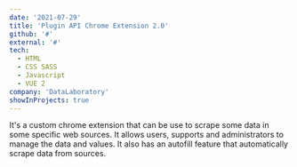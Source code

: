 ```yaml
---
date: '2021-07-29'
title: 'Plugin API Chrome Extension 2.0'
github: '#'
external: '#'
tech:
  - HTML
  - CSS SASS
  - Javascript
  - VUE 2
company: 'DataLaboratory'
showInProjects: true
---
```


It's a custom chrome extension that can be use to scrape some data in some specific web sources. It allows users, supports and administrators to manage the data and values. It also has an autofill feature that automatically scrape data from sources.
